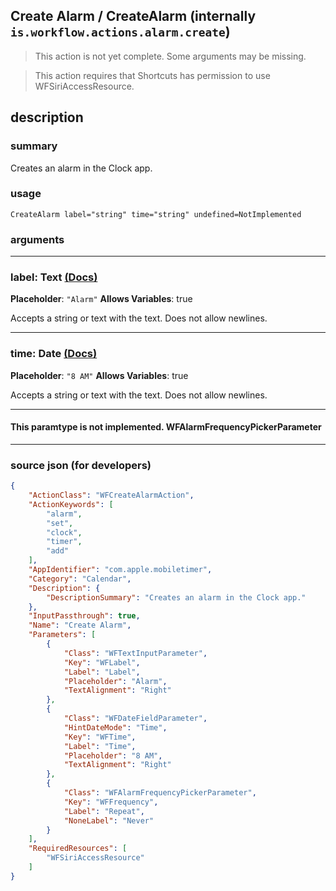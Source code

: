 
## Create Alarm / CreateAlarm (internally `is.workflow.actions.alarm.create`)

> This action is not yet complete. Some arguments may be missing.

> This action requires that Shortcuts has permission to use WFSiriAccessResource.


## description

### summary

Creates an alarm in the Clock app.


### usage
```
CreateAlarm label="string" time="string" undefined=NotImplemented
```

### arguments

---

### label: Text [(Docs)](https://pfgithub.github.io/shortcutslang/gettingstarted#text-field)
**Placeholder**: `"Alarm"`
**Allows Variables**: true



Accepts a string 
or text
with the text. Does not allow newlines.

---

### time: Date [(Docs)](https://pfgithub.github.io/shortcutslang/gettingstarted#text-field)
**Placeholder**: `"8 AM"`
**Allows Variables**: true



Accepts a string 
or text
with the text. Does not allow newlines.

---

#### This paramtype is not implemented. WFAlarmFrequencyPickerParameter

---

### source json (for developers)

```json
{
	"ActionClass": "WFCreateAlarmAction",
	"ActionKeywords": [
		"alarm",
		"set",
		"clock",
		"timer",
		"add"
	],
	"AppIdentifier": "com.apple.mobiletimer",
	"Category": "Calendar",
	"Description": {
		"DescriptionSummary": "Creates an alarm in the Clock app."
	},
	"InputPassthrough": true,
	"Name": "Create Alarm",
	"Parameters": [
		{
			"Class": "WFTextInputParameter",
			"Key": "WFLabel",
			"Label": "Label",
			"Placeholder": "Alarm",
			"TextAlignment": "Right"
		},
		{
			"Class": "WFDateFieldParameter",
			"HintDateMode": "Time",
			"Key": "WFTime",
			"Label": "Time",
			"Placeholder": "8 AM",
			"TextAlignment": "Right"
		},
		{
			"Class": "WFAlarmFrequencyPickerParameter",
			"Key": "WFFrequency",
			"Label": "Repeat",
			"NoneLabel": "Never"
		}
	],
	"RequiredResources": [
		"WFSiriAccessResource"
	]
}
```
